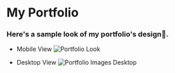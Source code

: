 # My Portfolio

### Here's a sample look of my portfolio's design🤗.
- Mobile View
![Portfolio Look](https://user-images.githubusercontent.com/60386381/121877030-cfe14e00-cd27-11eb-8041-7afc62e4c163.png)

- Desktop View
![Portfolio Images Desktop](https://user-images.githubusercontent.com/60386381/121877484-454d1e80-cd28-11eb-8009-0e44712c4304.png)
